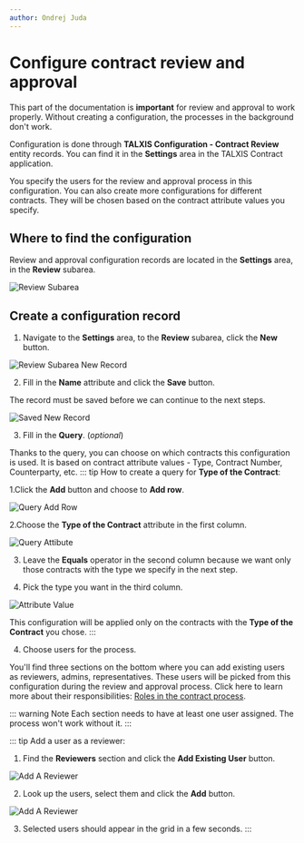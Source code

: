```yaml
---
author: Ondrej Juda
---
```


# Configure contract review and approval

This part of the documentation is **important** for review and approval to work properly. Without creating a configuration, the processes in the background don't work.

Configuration is done through **TALXIS Configuration - Contract Review** entity records. You can find it in the **Settings** area in the TALXIS Contract application.

You specify the users for the review and approval process in this configuration. You can also create more configurations for different contracts. They will be chosen based on the contract attribute values you specify.

## Where to find the configuration

Review and approval configuration records are located in the **Settings** area, in the **Review** subarea.

![Review Subarea](/.attachments/CustomizerGuide/Contract/configure-contract-review-and-approval-1.png)

## Create a configuration record

1. Navigate to the **Settings** area, to the **Review** subarea, click the **New** button.

![Review Subarea New Record](/.attachments/CustomizerGuide/Contract/configure-contract-review-and-approval-2.png)

2. Fill in the **Name** attribute and click the **Save** button.

The record must be saved before we can continue to the next steps.

![Saved New Record](/.attachments/CustomizerGuide/Contract/configure-contract-review-and-approval-3.png)

3. Fill in the **Query**. (_optional_)

Thanks to the query, you can choose on which contracts this configuration is used. It is based on contract attribute values - Type, Contract Number, Counterparty, etc.
::: tip
How to create a query for **Type of the Contract**:

1.Click the **Add** button and choose to **Add row**.

![Query Add Row](/.attachments/CustomizerGuide/Contract/configure-contract-review-and-approval-4.png)

2.Choose the **Type of the Contract** attribute in the first column.

![Query Attibute](/.attachments/CustomizerGuide/Contract/configure-contract-review-and-approval-5.png)

3. Leave the **Equals** operator in the second column because we want only those contracts with the type we specify in the next step.

4. Pick the type you want in the third column.

![Attribute Value](/.attachments/CustomizerGuide/Contract/configure-contract-review-and-approval-6.png)

This configuration will be applied only on the contracts with the **Type of the Contract** you chose.
:::

4. Choose users for the process.

You'll find three sections on the bottom where you can add existing users as reviewers, admins, representatives. These users will be picked from this configuration during the review and approval process. Click here to learn more about their responsibilities: [Roles in the contract process](/en/user-guide/model-driven-apps/business-process/contract/roles-in-the-contract-process/).

::: warning Note
Each section needs to have at least one user assigned. The process won't work without it.
:::

::: tip
Add a user as a reviewer:

1. Find the **Reviewers** section and click the **Add Existing User** button.

![Add A Reviewer](/.attachments/CustomizerGuide/Contract/configure-contract-review-and-approval-7.png)

2. Look up the users, select them and click the **Add** button.

![Add A Reviewer](/.attachments/CustomizerGuide/Contract/configure-contract-review-and-approval-8.png)

3. Selected users should appear in the grid in a few seconds.
:::